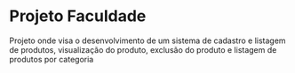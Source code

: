 # Projeto Faculdade
Projeto onde visa o desenvolvimento de um sistema de cadastro e listagem de produtos, 
visualização do produto, exclusão do produto e listagem de produtos por categoria
